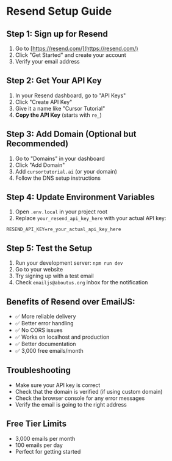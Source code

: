 # Resend Setup Guide

## Step 1: Sign up for Resend
1. Go to [https://resend.com/](https://resend.com/)
2. Click "Get Started" and create your account
3. Verify your email address

## Step 2: Get Your API Key
1. In your Resend dashboard, go to "API Keys"
2. Click "Create API Key"
3. Give it a name like "Cursor Tutorial"
4. **Copy the API Key** (starts with `re_`)

## Step 3: Add Domain (Optional but Recommended)
1. Go to "Domains" in your dashboard
2. Click "Add Domain"
3. Add `cursortutorial.ai` (or your domain)
4. Follow the DNS setup instructions

## Step 4: Update Environment Variables
1. Open `.env.local` in your project root
2. Replace `your_resend_api_key_here` with your actual API key:

```env
RESEND_API_KEY=re_your_actual_api_key_here
```

## Step 5: Test the Setup
1. Run your development server: `npm run dev`
2. Go to your website
3. Try signing up with a test email
4. Check `emailjs@aboutus.org` inbox for the notification

## Benefits of Resend over EmailJS:
- ✅ More reliable delivery
- ✅ Better error handling
- ✅ No CORS issues
- ✅ Works on localhost and production
- ✅ Better documentation
- ✅ 3,000 free emails/month

## Troubleshooting
- Make sure your API key is correct
- Check that the domain is verified (if using custom domain)
- Check the browser console for any error messages
- Verify the email is going to the right address

## Free Tier Limits
- 3,000 emails per month
- 100 emails per day
- Perfect for getting started
